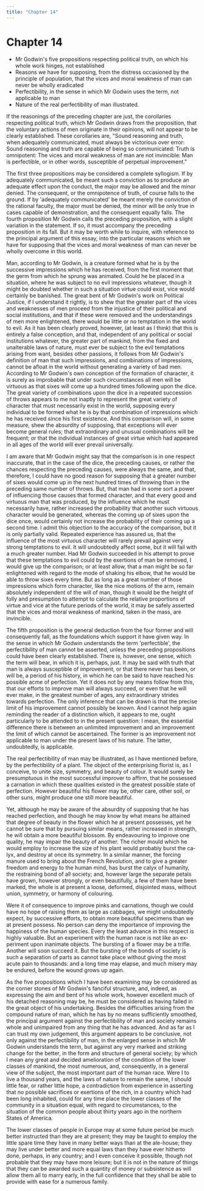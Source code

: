 ```yaml
---
title: "Chapter 14"
---
```


# Chapter 14


- Mr Godwin's five propositions respecting political truth, on which his whole work hinges, not established
- Reasons we have for supposing, from the distress occasioned by the principle of population, that the vices and moral weakness of man can never be wholly eradicated
- Perfectibility, in the sense in which Mr Godwin uses the term, not applicable to man
- Nature of the real perfectibility of man illustrated.

If the reasonings of the preceding chapter are just, the corol­laries
respecting political truth, which Mr Godwin draws from the proposition,
that the voluntary actions of men originate in their opinions, will not
appear to be clearly established. These corollar­ies are, "Sound
reasoning and truth, when adequately communi­cated, must always be
victorious over error: Sound reasoning and truth are capable of being so
communicated: Truth is omnipotent: The vices and moral weakness of man
are not invincible: Man is perfectible, or in other words, susceptible
of perpetual improve­ment."

The first three propositions may be considered a complete syllogism. If
by adequately communicated, be meant such a con­viction as to produce an
adequate effect upon the conduct, the ma­jor may be allowed and the
minor denied. The consequent, or the omnipotence of truth, of course
falls to the ground. If by 'ade­quately communicated' be meant merely
the conviction of the ra­tional faculty, the major must be denied, the
minor will be only true in cases capable of demonstration, and the
consequent equally falls. The fourth proposition Mr Godwin calls the
preceding propo­sition, with a slight variation in the statement. If so,
it must ac­company the preceding proposition in its fall. But it may be
worth while to inquire, with reference to the principal argument of this
essay, into the particular reasons which we have for supposing that the
vices and moral weakness of man can never be wholly over­come in this
world.

Man, according to Mr Godwin, is a creature formed what he is by the
successive impressions which he has received, from the first moment that
the germ from which he sprung was animated. Could he be placed in a
situation, where he was subject to no evil impressions whatever, though
it might be doubted whether in such a situation virtue could exist, vice
would certainly be banished. The great bent of Mr Godwin's work on
Political Justice, if I under­stand it rightly, is to shew that the
greater part of the vices and weaknesses of men proceed from the
injustice of their political and social institutions, and that if these
were removed and the under­standings of men more enlightened, there
would be little or no temptation in the world to evil. As it has been
clearly proved, how­ever, (at least as I think) that this is entirely a
false conception, and that, independent of any political or social
institutions what­ever, the greater part of mankind, from the fixed and
unalterable laws of nature, must ever be subject to the evil temptations
arising from want, besides other passions, it follows from Mr Godwin's
definition of man that such impressions, and combinations of
im­pressions, cannot be afloat in the world without generating a
vari­ety of bad men. According to Mr Godwin's own conception of the
formation of character, it is surely as improbable that under such
circumstances all men will be virtuous as that sixes will come up a
hundred times following upon the dice. The great variety of
combi­nations upon the dice in a repeated succession of throws appears
to me not inaptly to represent the great variety of character that must
necessarily exist in the world, supposing every individual to be formed
what he is by that combination of impressions which he has received
since his first existence. And this comparison will, in some measure,
shew the absurdity of supposing, that exceptions will ever become
general rules; that extraordinary and unusual combinations will be
frequent; or that the individual instances of great virtue which had
appeared in all ages of the world will ever prevail universally.

I am aware that Mr Godwin might say that the comparison is in one
respect inaccurate, that in the case of the dice, the pre­ceding causes,
or rather the chances respecting the preceding causes, were always the
same, and that, therefore, I could have no good reason for supposing
that a greater number of sixes would come up in the next hundred times
of throwing than in the pre­ceding same number of throws. But, that man
had in some sort a power of influencing those causes that formed
character, and that every good and virtuous man that was produced, by
the influence which he must necessarily have, rather increased the
probability that another such virtuous character would be generated,
whereas the coming up of sixes upon the dice once, would certainly not
in­crease the probability of their coming up a second time. I admit this
objection to the accuracy of the comparison, but it is only par­tially
valid. Repeated experience has assured us, that the influence of the
most virtuous character will rarely prevail against very strong
temptations to evil. It will undoubtedly affect some, but it will fail
with a much greater number. Had Mr Godwin succeeded in his attempt to
prove that these temptations to evil could by the exertions of man be
removed, I would give up the comparison; or at least allow, that a man
might be so far enlightened with regard to the mode of shaking his
elbow, that he would be able to throw sixes every time. But as long as a
great number of those impres­sions which form character, like the nice
motions of the arm, re­main absolutely independent of the will of man,
though it would be the height of folly and presumption to attempt to
calculate the rela­tive proportions of virtue and vice at the future
periods of the world, it may be safely asserted that the vices and moral
weakness of mankind, taken in the mass, are invincible.

The fifth proposition is the general deduction from the four former and
will consequently fall, as the foundations which sup­port it have given
way. In the sense in which Mr Godwin under­stands the term
'perfectible', the perfectibility of man cannot be asserted, unless
the preceding propositions could have been clearly established. There
is, however, one sense, which the term will bear, in which it is,
perhaps, just. It may be said with truth that man is always susceptible
of improvement, or that there never has been, or will be, a period of
his history, in which he can be said to have reached his possible acme
of perfection. Yet it does not by any means follow from this, that our
efforts to improve man will al­ways succeed, or even that he will ever
make, in the greatest num­ber of ages, any extraordinary strides towards
perfection. The only inference that can be drawn is that the precise
limit of his im­provement cannot possibly be known. And I cannot help
again re­minding the reader of a distinction which, it appears to me,
ought particularly to be attended to in the present question: I mean,
the essential difference there is between an unlimited improvement and
an improvement the limit of which cannot be ascertained. The former is
an improvement not applicable to man under the present laws of his
nature. The latter, undoubtedly, is applicable.

The real perfectibility of man may be illustrated, as I have mentioned
before, by the perfectibility of a plant. The object of the enterprising
florist is, as I conceive, to unite size, symmetry, and beauty of
colour. It would surely be presumptuous in the most suc­cessful improver
to affirm, that he possessed a carnation in which these qualities
existed in the greatest possible state of perfection. However beautiful
his flower may be, other care, other soil, or other suns, might produce
one still more beautiful.

Yet, although he may be aware of the absurdity of supposing that he has
reached perfection, and though he may know by what means he attained
that degree of beauty in the flower which he at present possesses, yet
he cannot be sure that by pursuing similar means, rather increased in
strength, he will obtain a more beauti­ful blossom. By endeavouring to
improve one quality, he may im­pair the beauty of another. The richer
mould which he would em­ploy to increase the size of his plant would
probably burst the ca­lyx, and destroy at once its symmetry. In a
similar manner, the forcing manure used to bring about the French
Revolution, and to give a greater freedom and energy to the human mind,
has burst the calyx of humanity, the restraining bond of all society;
and, however large the separate petals have grown, however strongly, or
even beautifully, a few of them have been marked, the whole is at
present a loose, deformed, disjointed mass, without union, sym­metry, or
harmony of colouring.

Were it of consequence to improve pinks and carnations, though we could
have no hope of raising them as large as cab­bages, we might undoubtedly
expect, by successive efforts, to ob­tain more beautiful specimens than
we at present possess. No per­son can deny the importance of improving
the happiness of the human species. Every the least advance in this
respect is highly valuable. But an experiment with the human race is not
like an ex­periment upon inanimate objects. The bursting of a flower may
be a trifle. Another will soon succeed it. But the bursting of the bonds
of society is such a separation of parts as cannot take place with­out
giving the most acute pain to thousands: and a long time may elapse, and
much misery may be endured, before the wound grows up again.

As the five propositions which I have been examining may be considered
as the corner stones of Mr Godwin's fanciful struc­ture, and, indeed,
as expressing the aim and bent of his whole work, however excellent much
of his detached reasoning may be, he must be considered as having failed
in the great object of his undertaking. Besides the difficulties arising
from the compound nature of man, which he has by no means sufficiently
smoothed, the principal argument against the perfectibility of man and
soci­ety remains whole and unimpaired from any thing that he has
ad­vanced. And as far as I can trust my own judgement, this argu­ment
appears to be conclusive, not only against the perfectibility of man, in
the enlarged sense in which Mr Godwin understands the term, but against
any very marked and striking change for the better, in the form and
structure of general society; by which I mean any great and decided
amelioration of the condition of the lower classes of mankind, the most
numerous, and, consequently, in a general view of the subject, the most
important part of the hu­man race. Were I to live a thousand years, and
the laws of nature to remain the same, I should little fear, or rather
little hope, a con­tradiction from experience in asserting that no
possible sacrifices or exertions of the rich, in a country which had
been long inhab­ited, could for any time place the lower classes of the
community in a situation equal, with regard to circumstances, to the
situation of the common people about thirty years ago in the northern
States of America.

The lower classes of people in Europe may at some future period be much
better instructed than they are at present; they may be taught to employ
the little spare time they have in many better ways than at the
ale-house; they may live under better and more equal laws than they have
ever hitherto done, perhaps, in any country; and I even conceive it
possible, though not probable that they may have more leisure; but it is
not in the nature of things that they can be awarded such a quantity of
money or sub­sistence as will allow them all to marry early, in the full
confidence that they shall be able to provide with ease for a numerous
family.

